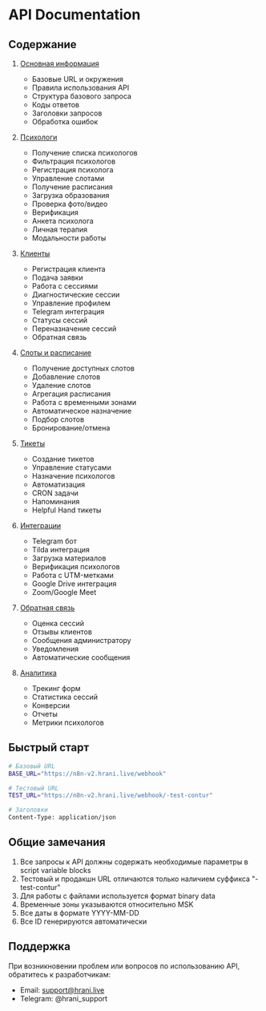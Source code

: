 # API Documentation

## Содержание

1. [Основная информация](./base.md)
   - Базовые URL и окружения
   - Правила использования API
   - Структура базового запроса
   - Коды ответов
   - Заголовки запросов
   - Обработка ошибок

2. [Психологи](./psychologists.md)
   - Получение списка психологов
   - Фильтрация психологов
   - Регистрация психолога
   - Управление слотами
   - Получение расписания
   - Загрузка образования
   - Проверка фото/видео
   - Верификация
   - Анкета психолога
   - Личная терапия
   - Модальности работы

3. [Клиенты](./clients.md)
   - Регистрация клиента
   - Подача заявки
   - Работа с сессиями
   - Диагностические сессии
   - Управление профилем
   - Telegram интеграция
   - Статусы сессий
   - Переназначение сессий
   - Обратная связь

4. [Слоты и расписание](./slots.md)
   - Получение доступных слотов
   - Добавление слотов
   - Удаление слотов
   - Агрегация расписания
   - Работа с временными зонами
   - Автоматическое назначение
   - Подбор слотов
   - Бронирование/отмена

5. [Тикеты](./tickets.md)
   - Создание тикетов
   - Управление статусами
   - Назначение психологов
   - Автоматизация
   - CRON задачи
   - Напоминания
   - Helpful Hand тикеты

6. [Интеграции](./integrations.md)
   - Telegram бот
   - Tilda интеграция
   - Загрузка материалов
   - Верификация психологов
   - Работа с UTM-метками
   - Google Drive интеграция
   - Zoom/Google Meet

7. [Обратная связь](./feedback.md)
   - Оценка сессий
   - Отзывы клиентов
   - Сообщения администратору
   - Уведомления
   - Автоматические сообщения

8. [Аналитика](./analytics.md)
   - Трекинг форм
   - Статистика сессий
   - Конверсии
   - Отчеты
   - Метрики психологов

## Быстрый старт

```bash
# Базовый URL
BASE_URL="https://n8n-v2.hrani.live/webhook"

# Тестовый URL
TEST_URL="https://n8n-v2.hrani.live/webhook/-test-contur"

# Заголовки
Content-Type: application/json
```

## Общие замечания

1. Все запросы к API должны содержать необходимые параметры в script variable blocks
2. Тестовый и продакшн URL отличаются только наличием суффикса "-test-contur"
3. Для работы с файлами используется формат binary data
4. Временные зоны указываются относительно MSK
5. Все даты в формате YYYY-MM-DD
6. Все ID генерируются автоматически

## Поддержка

При возникновении проблем или вопросов по использованию API, обратитесь к разработчикам:
- Email: support@hrani.live
- Telegram: @hrani_support 